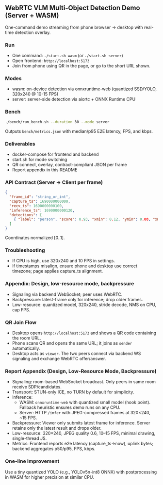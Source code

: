 ## WebRTC VLM Multi-Object Detection Demo (Server + WASM)

One-command demo streaming from phone browser → desktop with real-time detection overlay.

### Run
- One command: `./start.sh wasm` (or `./start.sh server`)
- Open frontend: `http://localhost:5173`
- Join from phone using QR in the page, or go to the short URL shown.

### Modes
- wasm: on-device detection via onnxruntime-web (quantized SSD/YOLO, 320x240 @ 10-15 FPS)
- server: server-side detection via aiortc + ONNX Runtime CPU

### Bench
```bash
./bench/run_bench.sh --duration 30 --mode server
```
Outputs `bench/metrics.json` with median/p95 E2E latency, FPS, and kbps.

### Deliverables
- docker-compose for frontend and backend
- start.sh for mode switching
- QR connect, overlay, contract-compliant JSON per frame
- Report appendix in this README

### API Contract (Server → Client per frame)
```json
{
  "frame_id": "string_or_int",
  "capture_ts": 1690000000000,
  "recv_ts": 1690000000100,
  "inference_ts": 1690000000120,
  "detections": [
    { "label": "person", "score": 0.93, "xmin": 0.12, "ymin": 0.08, "xmax": 0.34, "ymax": 0.67 }
  ]
}
```
Coordinates normalized [0..1].

### Troubleshooting
- If CPU is high, use 320x240 and 10 FPS in settings.
- If timestamps misalign, ensure phone and desktop use correct timezone; page applies capture_ts alignment.

### Appendix: Design, low-resource mode, backpressure
- Signaling via backend WebSocket; peer uses WebRTC.
- Backpressure: latest-frame only for inference; drop older frames.
- Low-resource: quantized model, 320x240, stride decode, NMS on CPU, cap FPS.

### QR Join Flow
- Desktop opens `http://localhost:5173` and shows a QR code containing the room URL.
- Phone scans QR and opens the same URL; it joins as `sender` automatically.
- Desktop acts as `viewer`. The two peers connect via backend WS signaling and exchange WebRTC offer/answer.

### Report Appendix (Design, Low-Resource Mode, Backpressure)
- Signaling: room-based WebSocket broadcast. Only peers in same room receive SDP/candidates.
- Transport: STUN-only ICE, no TURN by default for simplicity.
- Inference:
  - WASM: `onnxruntime-web` with quantized small model (hook point). Fallback heuristic ensures demo runs on any CPU.
  - Server: HTTP `/infer` with JPEG-compressed frames at 320×240, ~15 FPS.
- Backpressure: Viewer only submits latest frame for inference. Server retains only the latest result and drops older.
- Low-resource: 320×240, JPEG quality 0.6, 10–15 FPS, minimal drawing, single-thread JS.
- Metrics: Frontend reports e2e latency (capture_ts→now), uplink bytes; backend aggregates p50/p95, FPS, kbps.

### One-line Improvement
Use a tiny quantized YOLO (e.g., YOLOv5n-int8 ONNX) with postprocessing in WASM for higher precision at similar CPU.
